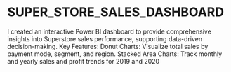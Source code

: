 # SUPER_STORE_SALES_DASHBOARD
I created an interactive Power BI dashboard to provide comprehensive insights into Superstore sales performance, supporting data-driven decision-making. Key Features: Donut Charts: Visualize total sales by payment mode, segment, and region. Stacked Area Charts: Track monthly and yearly sales and profit trends for 2019 and 2020
